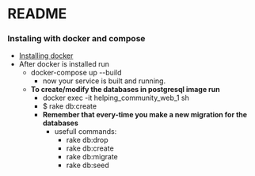 # README

### Instaling with docker and compose
  * [Installing docker](https://docs.docker.com/engine/install/ubuntu/)
  * After docker is installed run
    * docker-compose up --build
      * now your service is built and running.
    * **To create/modify the databases in postgresql image run**
      * docker exec -it helping_community_web_1 sh
      * $ rake db:create
      * **Remember that every-time you make a new migration for the databases**
        * usefull commands:
          * rake db:drop
          * rake db:create
          * rake db:migrate
          * rake db:seed
        